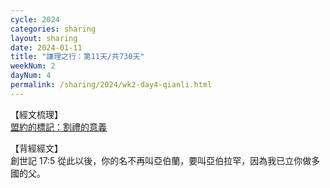 ```yaml
---
cycle: 2024
categories: sharing
layout: sharing
date: 2024-01-11
title: "謙理之行：第11天/共730天"
weekNum: 2
dayNum: 4
permalink: /sharing/2024/wk2-day4-qianli.html
---
```

【經文梳理】  
<a href="https://youtu.be/3Kfp3FSUtHA_blank" target="_blank">盟約的標記：割禮的意義</a>


【背經經文】  
創世記 17:5 從此以後，你的名不再叫亞伯蘭，要叫亞伯拉罕，因為我已立你做多國的父。
